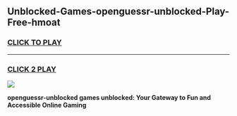 
## Unblocked-Games-openguessr-unblocked-Play-Free-hmoat
<h3>
<a href="https://premium76.site?title=openguessr-unblocked&ref=18A1">CLICK TO PLAY</a></h3>
<hr>

<h3>
<a href="https://premium76.site?title=openguessr-unblocked&ref=18A1">CLICK 2 PLAY</a>
  
</h3>

<a href="https://premium76.site?title=openguessr-unblocked&ref=18A1"><img src="https://clearcache.store/games.png"></a>


**openguessr-unblocked games unblocked: Your Gateway to Fun and Accessible Online Gaming**
